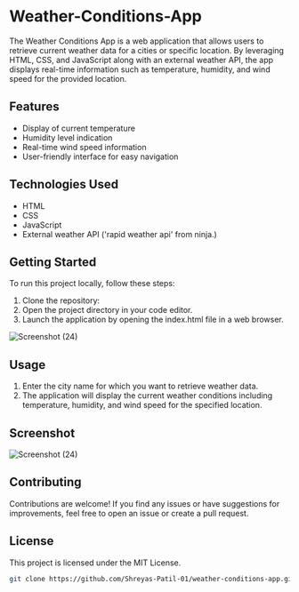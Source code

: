# Weather-Conditions-App
The Weather Conditions App is a web application that allows users to retrieve current weather data for a cities or specific location. By leveraging HTML, CSS, and JavaScript along with an external weather API, the app displays real-time information such as temperature, humidity, and wind speed for the provided location.

## Features
- Display of current temperature
- Humidity level indication
- Real-time wind speed information
- User-friendly interface for easy navigation

## Technologies Used
- HTML
- CSS
- JavaScript
- External weather API ('rapid weather api' from ninja.)

## Getting Started
To run this project locally, follow these steps:

1. Clone the repository:
2. Open the project directory in your code editor.
3. Launch the application by opening the index.html file in a web browser.

![Screenshot (24)](https://github.com/Shreyas-Patil-01/Weather-Conditions-App/assets/138605973/539bc889-2a89-442e-927a-dc961211267a)

## Usage
1. Enter the city name for which you want to retrieve weather data.
2. The application will display the current weather conditions including temperature, humidity, and wind speed for the specified location.

## Screenshot
![Screenshot (24)](https://github.com/Shreyas-Patil-01/Weather-Conditions-App/assets/138605973/c624455a-3261-4e99-98b2-e8dbbeb82b7a)

## Contributing
Contributions are welcome! If you find any issues or have suggestions for improvements, feel free to open an issue or create a pull request.

## License
This project is licensed under the MIT License.

```bash
git clone https://github.com/Shreyas-Patil-01/weather-conditions-app.git

